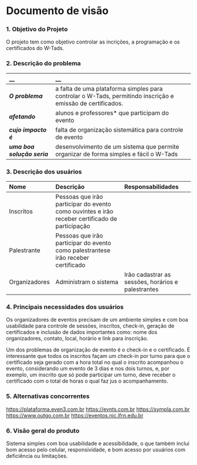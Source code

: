 # Documento de visão


### 1. Objetivo do Projeto 

O projeto tem como objetivo controlar as incrições, a programação e os certificados do W-Tads.
 

### 2. Descrição do problema 

|         __        | __   |
|:------------------|:-----|
| **_O problema_**    | a falta de uma plataforma simples para controlar o W-Tads, permitindo inscrição e emissão de certificados.  |
| **_afetando_**      | alunos e professores* que participam do evento|
| **_cujo impacto é_**| falta de organização sistemática para controle de evento                                    |
| **_uma boa solução seria_** | desenvolvimento de um sistema que permite organizar de forma simples e fácil o W-Tads |


### 3. Descrição dos usuários

| Nome | Descrição | Responsabilidades |
|:---  |:--- |:--- |
| Inscritos  | Pessoas que irão participar do evento como ouvintes e irão receber certificado de participação |
| Palestrante  | Pessoas que irão participar do evento como palestrantese irão receber certificado |
| Organizadores | Administram o sistema | Irão cadastrar as sessões, horários e palestrantes |



### 4. Principais necessidades dos usuários
 
Os organizadores de eventos precisam de um ambiente simples e com boa usabilidade para controle de sessões, inscritos, check-in, geração de certificados e 
inclusão de dados importantes como: nome dos organizadores, contato, local, horário e link para inscrição.

Um dos problemas de organização de evento é o check-in e o certificado. É interessante que todos os inscritos façam um check-in por turno para que o certificado seja 
gerado com a hora total no qual o inscrito acompanhou o evento, considerando um evento de 3 dias e nos dois turnos, e, por exemplo, um inscrito que só pode participar um 
turno, deve receber o certificado com o total de horas o qual faz jus o acompanhamento.




### 5.	Alternativas concorrentes
https://plataforma.even3.com.br
https://evnts.com.br
https://sympla.com.br
https://www.outgo.com.br
https://eventos.nic.ifrn.edu.br

### 6.	Visão geral do produto


Sistema simples com boa usabilidade e acessibilidade, o que também inclui bom acesso pelo celular, responsividade, e bom acesso por usuários com deficiência ou limitações. 
